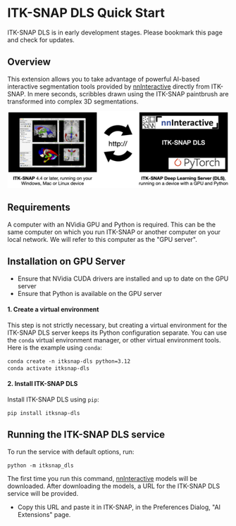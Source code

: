 ITK-SNAP DLS Quick Start
========================
ITK-SNAP DLS is in early development stages. Please bookmark this page and check for updates.

Overview
--------
This extension allows you to take advantage of powerful AI-based interactive segmentation tools provided by [nnInteractive](https://github.com/MIC-DKFZ/nnInteractive) directly from ITK-SNAP. In mere seconds, scribbles drawn using the ITK-SNAP paintbrush are transformed into complex 3D segmentations.

![ITK-SNAP DLS diagram](images/itksnap_dls.png)

Requirements
------------
A computer with an NVidia GPU and Python is required. This can be the same computer on which you run ITK-SNAP or another computer on your local network. We will refer to this computer as the "GPU server".

Installation on GPU Server
--------------------------
* Ensure that NVidia CUDA drivers are installed and up to date on the GPU server
* Ensure that Python is available on the GPU server

#### 1. Create a virtual environment

This step is not strictly necessary, but creating a virtual environment for the ITK-SNAP DLS server keeps its Python configuration separate. You can use the `conda` virtual environment manager, or other virtual environment tools. Here is the example using `conda`:

```
conda create -n itksnap-dls python=3.12
conda activate itksnap-dls
```

#### 2. Install ITK-SNAP DLS

Install ITK-SNAP DLS using `pip`:

```
pip install itksnap-dls
```

Running the ITK-SNAP DLS service
--------------------------------
To run the service with default options, run:

```
python -m itksnap_dls
```

The first time you run this command, [nnInteractive](https://github.com/MIC-DKFZ/nnInteractive) models will be downloaded. After downloading the models, a URL for the ITK-SNAP DLS service will be provided. 

* Copy this URL and paste it in ITK-SNAP, in the Preferences Dialog, "AI Extensions" page.



